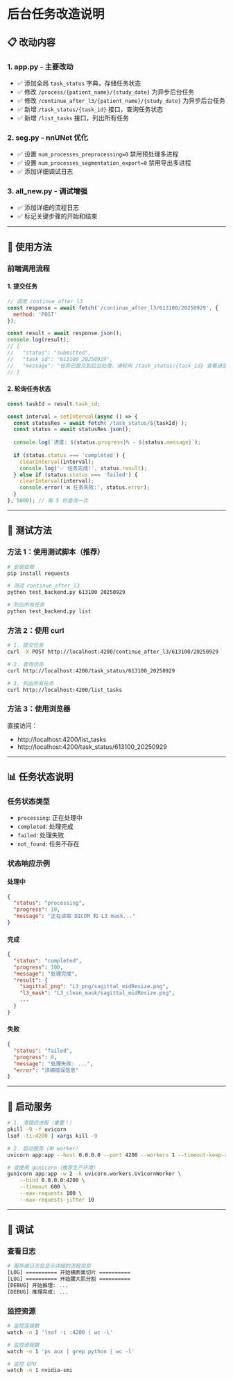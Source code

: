 # 后台任务改造说明

## 📋 改动内容

### 1. **app.py** - 主要改动
- ✅ 添加全局 `task_status` 字典，存储任务状态
- ✅ 修改 `/process/{patient_name}/{study_date}` 为异步后台任务
- ✅ 修改 `/continue_after_l3/{patient_name}/{study_date}` 为异步后台任务
- ✅ 新增 `/task_status/{task_id}` 接口，查询任务状态
- ✅ 新增 `/list_tasks` 接口，列出所有任务

### 2. **seg.py** - nnUNet 优化
- ✅ 设置 `num_processes_preprocessing=0` 禁用预处理多进程
- ✅ 设置 `num_processes_segmentation_export=0` 禁用导出多进程
- ✅ 添加详细调试日志

### 3. **all_new.py** - 调试增强
- ✅ 添加详细的流程日志
- ✅ 标记关键步骤的开始和结束

---

## 🚀 使用方法

### 前端调用流程

#### 1. 提交任务
```javascript
// 调用 continue_after_l3
const response = await fetch('/continue_after_l3/613100/20250929', {
  method: 'POST'
});

const result = await response.json();
console.log(result);
// {
//   "status": "submitted",
//   "task_id": "613100_20250929",
//   "message": "任务已提交到后台处理，请轮询 /task_status/{task_id} 查看进度"
// }
```

#### 2. 轮询任务状态
```javascript
const taskId = result.task_id;

const interval = setInterval(async () => {
  const statusRes = await fetch(`/task_status/${taskId}`);
  const status = await statusRes.json();
  
  console.log(`进度: ${status.progress}% - ${status.message}`);
  
  if (status.status === 'completed') {
    clearInterval(interval);
    console.log('✅ 任务完成!', status.result);
  } else if (status.status === 'failed') {
    clearInterval(interval);
    console.error('❌ 任务失败:', status.error);
  }
}, 5000); // 每 5 秒查询一次
```

---

## 🧪 测试方法

### 方法 1：使用测试脚本（推荐）

```bash
# 安装依赖
pip install requests

# 测试 continue_after_l3
python test_backend.py 613100 20250929

# 列出所有任务
python test_backend.py list
```

### 方法 2：使用 curl

```bash
# 1. 提交任务
curl -X POST http://localhost:4200/continue_after_l3/613100/20250929

# 2. 查询状态
curl http://localhost:4200/task_status/613100_20250929

# 3. 列出所有任务
curl http://localhost:4200/list_tasks
```

### 方法 3：使用浏览器

直接访问：
- http://localhost:4200/list_tasks
- http://localhost:4200/task_status/613100_20250929

---

## 📊 任务状态说明

### 任务状态类型
- `processing`: 正在处理中
- `completed`: 处理完成
- `failed`: 处理失败
- `not_found`: 任务不存在

### 状态响应示例

#### 处理中
```json
{
  "status": "processing",
  "progress": 10,
  "message": "正在读取 DICOM 和 L3 mask..."
}
```

#### 完成
```json
{
  "status": "completed",
  "progress": 100,
  "message": "处理完成",
  "result": {
    "sagittal_png": "L3_png/sagittal_midResize.png",
    "l3_mask": "L3_clean_mask/sagittal_midResize.png",
    ...
  }
}
```

#### 失败
```json
{
  "status": "failed",
  "progress": 0,
  "message": "处理失败: ...",
  "error": "详细错误信息"
}
```

---

## 🔧 启动服务

```bash
# 1. 清理旧进程（重要！）
pkill -9 -f uvicorn
lsof -ti:4200 | xargs kill -9

# 2. 启动服务（单 worker）
uvicorn app:app --host 0.0.0.0 --port 4200 --workers 1 --timeout-keep-alive 60

# 或使用 gunicorn（推荐生产环境）
gunicorn app:app -w 2 -k uvicorn.workers.UvicornWorker \
    --bind 0.0.0.0:4200 \
    --timeout 600 \
    --max-requests 100 \
    --max-requests-jitter 10
```

---

## 🐛 调试

### 查看日志
```bash
# 服务端日志会显示详细的流程信息
[LOG] ========== 开始横断面切片 ==========
[LOG] ========== 开始腰大肌分割 ==========
[DEBUG] 开始推理: ...
[DEBUG] 推理完成: ...
```

### 监控资源
```bash
# 监控连接数
watch -n 1 'lsof -i :4200 | wc -l'

# 监控进程数
watch -n 1 'ps aux | grep python | wc -l'

# 监控 GPU
watch -n 1 nvidia-smi
```

